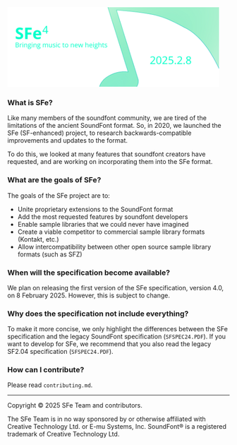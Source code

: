 <img title="Figure 1" src="sfe-logos/sfe4_banner.png" alt="SFe 4 logo banner" width="480">

### What is SFe?

Like many members of the soundfont community, we are tired of the limitations of the ancient SoundFont format. So, in 2020, we launched the SFe (SF-enhanced) project, to research backwards-compatible improvements and updates to the format.

To do this, we looked at many features that soundfont creators have requested, and are working on incorporating them into the SFe format.

### What are the goals of SFe?

The goals of the SFe project are to:

- Unite proprietary extensions to the SoundFont format
- Add the most requested features by soundfont developers
- Enable sample libraries that we could never have imagined 
- Create a viable competitor to commercial sample library formats (Kontakt, etc.)
- Allow intercompatibility between other open source sample library formats (such as SFZ)

### When will the specification become available?

We plan on releasing the first version of the SFe specification, version 4.0, on 8 February 2025. However, this is subject to change.

### Why does the specification not include everything?

To make it more concise, we only highlight the differences between the SFe specification and the legacy SoundFont specification (`SFSPEC24.PDF`). If you want to develop for SFe, we recommend that you also read the legacy SF2.04 specification (`SFSPEC24.PDF`).

### How can I contribute?

Please read `contributing.md`.

---

Copyright © 2025 SFe Team and contributors.

The SFe Team is in no way sponsored by or otherwise affiliated with Creative Technology Ltd. or E-mu Systems, Inc. SoundFont® is a registered trademark of Creative Technology Ltd.